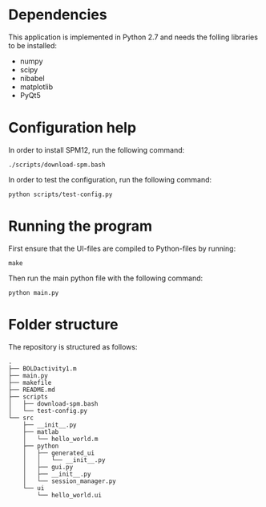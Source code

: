 # Dependencies

This application is implemented in Python 2.7 and needs the folling
libraries to be installed:

* numpy
* scipy
* nibabel
* matplotlib
* PyQt5

# Configuration help

In order to install SPM12, run the following command:

~~~
./scripts/download-spm.bash
~~~

In order to test the configuration, run the following command:

~~~
python scripts/test-config.py
~~~

# Running the program

First ensure that the UI-files are compiled to Python-files by
running:

~~~
make
~~~

Then run the main python file with the following command:

~~~
python main.py
~~~

# Folder structure

The repository is structured as follows:

~~~
.
├── BOLDactivity1.m
├── main.py
├── makefile
├── README.md
├── scripts
│   ├── download-spm.bash
│   └── test-config.py
└── src
    ├── __init__.py
    ├── matlab
    │   └── hello_world.m
    ├── python
    │   ├── generated_ui
    │   │   └── __init__.py
    │   ├── gui.py
    │   ├── __init__.py
    │   └── session_manager.py
    └── ui
        └── hello_world.ui
~~~
